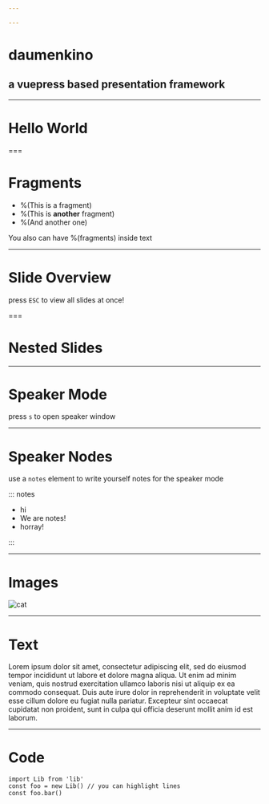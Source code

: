 ```yaml
---

---
```


# daumenkino
## a vuepress based presentation framework

---

# Hello World

===

# Fragments

- %(This is a fragment)
- %(This is **another** fragment)
- %(And another one)

You also can have %(fragments) inside text

---

# Slide Overview
press `ESC` to view all slides at once!

===

# Nested Slides

---

# Speaker Mode
press `s` to open speaker window

---

# Speaker Nodes
use a `notes` element to write yourself notes for the speaker mode

::: notes

- hi
- We are notes!
- horray!

:::

---

# Images

![cat](http://3.bp.blogspot.com/-eiAwMyrSRZc/U0QoP3kxmBI/AAAAAAAACpQ/-CAJ1YkJrmQ/s1600/cute_cats_desktop_hd-wallpaper.jpeg)

---

# Text

Lorem ipsum dolor sit amet, consectetur adipiscing elit, sed do eiusmod tempor incididunt ut labore et dolore magna aliqua. Ut enim ad minim veniam, quis nostrud exercitation ullamco laboris nisi ut aliquip ex ea commodo consequat. Duis aute irure dolor in reprehenderit in voluptate velit esse cillum dolore eu fugiat nulla pariatur. Excepteur sint occaecat cupidatat non proident, sunt in culpa qui officia deserunt mollit anim id est laborum.

---

# Code

```js{2}
import Lib from 'lib'
const foo = new Lib() // you can highlight lines
const foo.bar()
```
